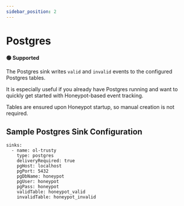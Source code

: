 ```yaml
---
sidebar_position: 2
---
```


# Postgres

**🟢 Supported**

The Postgres sink writes `valid` and `invalid` events to the configured Postgres tables.

It is especially useful if you already have Postgres running and want to quickly get started with Honeypot-based event tracking.

Tables are ensured upon Honeypot startup, so manual creation is not required.

## Sample Postgres Sink Configuration

```
sinks:
  - name: ol-trusty
    type: postgres
    deliveryRequired: true
    pgHost: localhost
    pgPort: 5432
    pgDbName: honeypot
    pgUser: honeypot
    pgPass: honeypot
    validTable: honeypot_valid
    invalidTable: honeypot_invalid
```
